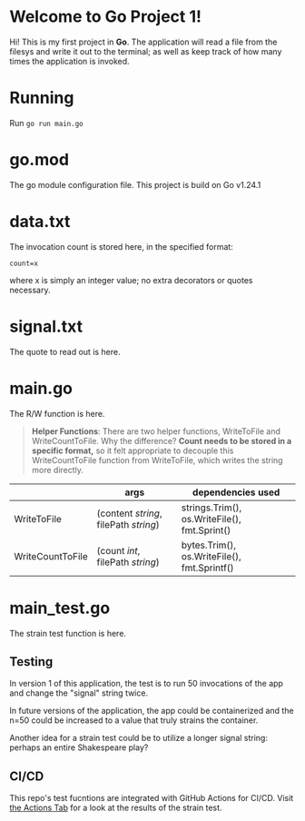 # Welcome to Go Project 1!

Hi! This is my first project in **Go**. The application will read a file from the filesys and write it out to the terminal; as well as keep track of how many times the application is invoked.

# Running

Run `go run main.go`

# go.mod

The go module configuration file. This project is build on Go v1.24.1

# data.txt

The invocation count is stored here, in the specified format:

    count=x
where x is simply an integer value; no extra decorators or quotes necessary.

# signal.txt

The quote to read out is here.

# main.go

The R/W function is here.
> **Helper Functions**: There are two helper functions, WriteToFile and WriteCountToFile. Why the difference? **Count needs to be stored in a specific format,** so it felt appropriate to decouple this WriteCountToFile function from WriteToFile, which writes the string more directly.

|                		|args|dependencies used                         |
|----------------|-------------------------------|-----------------------------|
|WriteToFile|(content *string*, filePath *string*)            |strings.Trim(), os.WriteFile(), fmt.Sprint()            |
|WriteCountToFile |(count *int*, filePath *string*)            |bytes.Trim(), os.WriteFile(), fmt.Sprintf()            |



# main_test.go

The strain test function is here.

## Testing

In version 1 of this application, the test is to run 50 invocations of the app and change the "signal" string twice.

In future versions of the application, the app could be containerized and the n=50 could be increased to a value that truly strains the container.

Another idea for a strain test could be to utilize a longer signal string: perhaps an entire Shakespeare play? 

## CI/CD
This repo's test fucntions are integrated with GitHub Actions for CI/CD.
Visit [the Actions Tab](https://github.com/jthomas845/go-project-one/actions) for a look at the results of the strain test.
